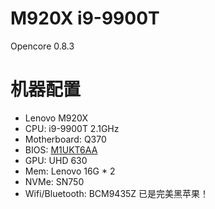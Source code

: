# M920X i9-9900T
Opencore 0.8.3 
# 机器配置
* Lenovo M920X
* CPU: i9-9900T 2.1GHz
* Motherboard: Q370
* BIOS: [M1UKT6AA](https://pcsupport.lenovo.com/jp/en/products/desktops-and-all-in-ones/thinkcentre-m-series-desktops/thinkcentre-m920x/downloads/ds503907)
* GPU: UHD 630
* Mem: Lenovo 16G * 2
* NVMe: SN750
* Wifi/Bluetooth: BCM9435Z
已是完美黑苹果！
